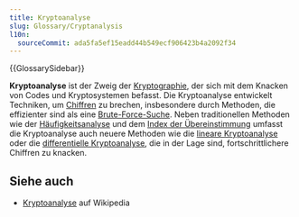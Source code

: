 ```yaml
---
title: Kryptoanalyse
slug: Glossary/Cryptanalysis
l10n:
  sourceCommit: ada5fa5ef15eadd44b549ecf906423b4a2092f34
---
```


{{GlossarySidebar}}

**Kryptoanalyse** ist der Zweig der [Kryptographie](/de/docs/Glossary/cryptography), der sich mit dem Knacken von Codes und Kryptosystemen befasst. Die Kryptoanalyse entwickelt Techniken, um [Chiffren](/de/docs/Glossary/cipher) zu brechen, insbesondere durch Methoden, die effizienter sind als eine [Brute-Force-Suche](https://en.wikipedia.org/wiki/Brute-force_search). Neben traditionellen Methoden wie der [Häufigkeitsanalyse](https://en.wikipedia.org/wiki/Frequency_analysis) und dem [Index der Übereinstimmung](https://en.wikipedia.org/wiki/Index_of_coincidence) umfasst die Kryptoanalyse auch neuere Methoden wie die [lineare Kryptoanalyse](https://en.wikipedia.org/wiki/Linear_cryptanalysis) oder die [differentielle Kryptoanalyse](https://en.wikipedia.org/wiki/Differential_cryptanalysis), die in der Lage sind, fortschrittlichere Chiffren zu knacken.

## Siehe auch

- [Kryptoanalyse](https://en.wikipedia.org/wiki/Cryptanalysis) auf Wikipedia
